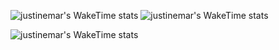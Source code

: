 ![justinemar's WakeTime stats](https://wakatime.com/share/@justinemar/315b7d77-51a6-4655-99bc-1c305a423dac.svg)
![justinemar's WakeTime stats](https://wakatime.com/share/@justinemar/e234dc5f-5740-4f96-8012-96747eb4fe8d.svg)

![justinemar's WakeTime stats](https://wakatime.com/share/@justinemar/139bc088-0352-4d15-9312-dd929ee233c7.svg)
